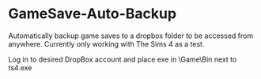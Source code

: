 # GameSave-Auto-Backup
Automatically backup game saves to a dropbox folder to be accessed from anywhere.
Currently only working with The Sims 4 as a test.

Log in to desired DropBox account and place exe in \Game\Bin next to ts4.exe
